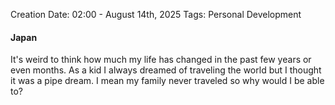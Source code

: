 Creation Date: 02:00 - August 14th, 2025
Tags: Personal Development

#### Japan
It's weird to think how much my life has changed in the past few years or even months. As a kid I always dreamed of traveling the world but I thought it was a pipe dream. I mean my family never traveled so why would I be able to? 